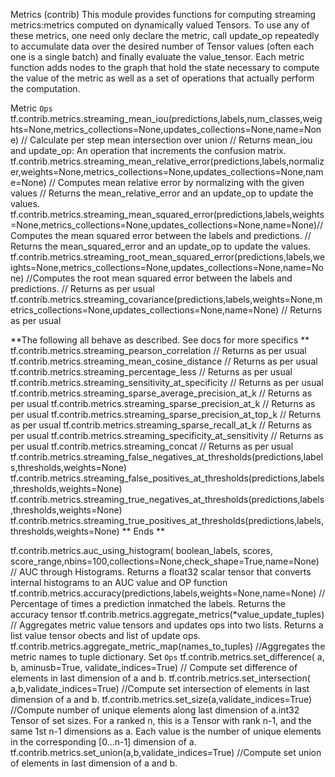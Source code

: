 Metrics (contrib)
This module provides functions for computing streaming metrics:metrics computed on dynamically valued Tensors. 
To use any of these metrics, one need only declare the metric, call update_op repeatedly to accumulate data over the desired number of Tensor values (often each one is a single batch) and finally evaluate the value_tensor. 
Each metric function adds nodes to the graph that hold the state necessary to compute the value of the metric as well as a set of operations that actually perform the computation. 

Metric `Ops`
tf.contrib.metrics.streaming_mean_iou(predictions,labels,num_classes,weights=None,metrics_collections=None,updates_collections=None,name=None) // Calculate per step mean intersection over union
		// Returns mean_iou and update_op: An operation that increments the confusion matrix.
tf.contrib.metrics.streaming_mean_relative_error(predictions,labels,normalizer,weights=None,metrics_collections=None,updates_collections=None,name=None) // Computes mean relative error by normalizing with the given values
		// Returns the mean_relative_error and an update_op to update the values.
tf.contrib.metrics.streaming_mean_squared_error(predictions,labels,weights=None,metrics_collections=None,updates_collections=None,name=None)// Computes the mean squared error between the labels and predictions.
		// Returns the mean_squared_error and an update_op to update the values.
tf.contrib.metrics.streaming_root_mean_squared_error(predictions,labels,weights=None,metrics_collections=None,updates_collections=None,name=None)   //Computes the root mean squared error between the labels and predictions.
		// Returns as per usual
tf.contrib.metrics.streaming_covariance(predictions,labels,weights=None,metrics_collections=None,updates_collections=None,name=None)
		// Returns as per usual
		
**The following all behave as described. See docs for more specifics **
tf.contrib.metrics.streaming_pearson_correlation
		// Returns as per usual
tf.contrib.metrics.streaming_mean_cosine_distance
		// Returns as per usual
tf.contrib.metrics.streaming_percentage_less
		// Returns as per usual
tf.contrib.metrics.streaming_sensitivity_at_specificity
		// Returns as per usual
tf.contrib.metrics.streaming_sparse_average_precision_at_k
		// Returns as per usual
tf.contrib.metrics.streaming_sparse_precision_at_k
		// Returns as per usual
tf.contrib.metrics.streaming_sparse_precision_at_top_k
		// Returns as per usual
tf.contrib.metrics.streaming_sparse_recall_at_k
		// Returns as per usual
tf.contrib.metrics.streaming_specificity_at_sensitivity
		// Returns as per usual
tf.contrib.metrics.streaming_concat
		// Returns as per usual
tf.contrib.metrics.streaming_false_negatives_at_thresholds(predictions,labels,thresholds,weights=None)
tf.contrib.metrics.streaming_false_positives_at_thresholds(predictions,labels,thresholds,weights=None)
tf.contrib.metrics.streaming_true_negatives_at_thresholds(predictions,labels,thresholds,weights=None)
tf.contrib.metrics.streaming_true_positives_at_thresholds(predictions,labels,thresholds,weights=None)
** Ends **

tf.contrib.metrics.auc_using_histogram( boolean_labels, scores, score_range,nbins=100,collections=None,check_shape=True,name=None) // AUC through Histograms. Returns a float32 scalar tensor that converts internal histograms to an AUC value and OP function
tf.contrib.metrics.accuracy(predictions,labels,weights=None,name=None) // Percentage of times a prediction inmatched the labels. Returns the accuracy tensor
tf.contrib.metrics.aggregate_metrics(*value_update_tuples) 	// Aggregates metric value tensors and updates ops into two lists. Returns a list value tensor obects and list of update ops.
tf.contrib.metrics.aggregate_metric_map(names_to_tuples)	//Aggregates the metric names to tuple dictionary.
Set `Ops`
tf.contrib.metrics.set_difference( a, b, aminusb=True, validate_indices=True) // Compute set difference of elements in last dimension of a and b.
tf.contrib.metrics.set_intersection(    a,b,validate_indices=True) //Compute set intersection of elements in last dimension of a and b.
tf.contrib.metrics.set_size(a,validate_indices=True) //Compute number of unique elements along last dimension of a.int32 Tensor of set sizes. For a ranked n, this is a Tensor with rank n-1, and the same 1st n-1 dimensions as a. Each value is the number of unique elements in the corresponding [0...n-1] dimension of a.
tf.contrib.metrics.set_union(a,b,validate_indices=True) //Compute set union of elements in last dimension of a and b.